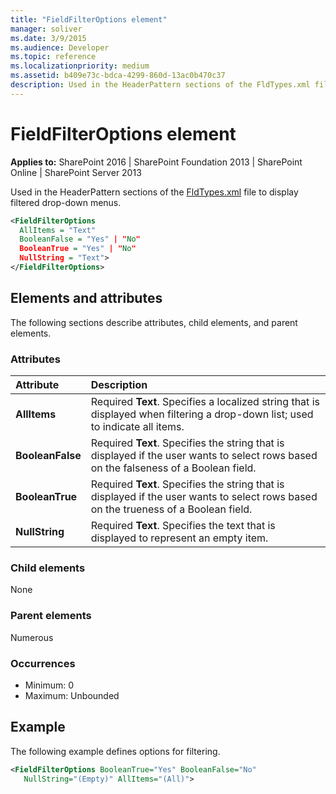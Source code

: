 ```yaml
---
title: "FieldFilterOptions element"
manager: soliver
ms.date: 3/9/2015
ms.audience: Developer
ms.topic: reference
ms.localizationpriority: medium
ms.assetid: b409e73c-bdca-4299-860d-13ac0b470c37
description: Used in the HeaderPattern sections of the FldTypes.xml file to display filtered drop-down menus.
---
```


# FieldFilterOptions element

**Applies to:** SharePoint 2016 | SharePoint Foundation 2013 | SharePoint Online | SharePoint Server 2013

Used in the HeaderPattern sections of the [FldTypes.xml](https://msdn.microsoft.com/library/8f8db866-03f8-4001-aae3-4c4102a7aed6%28Office.15%29.aspx) file to display filtered drop-down menus.

```XML
<FieldFilterOptions
  AllItems = "Text"
  BooleanFalse = "Yes" | "No"
  BooleanTrue = "Yes" | "No"
  NullString = "Text">
</FieldFilterOptions>
```

## Elements and attributes

The following sections describe attributes, child elements, and parent elements.

### Attributes

|**Attribute**|**Description**|
|:-----|:-----|
|**AllItems** <br/> |Required **Text**. Specifies a localized string that is displayed when filtering a drop-down list; used to indicate all items.  <br/> |
|**BooleanFalse** <br/> |Required **Text**. Specifies the string that is displayed if the user wants to select rows based on the falseness of a Boolean field.  <br/> |
|**BooleanTrue** <br/> |Required **Text**. Specifies the string that is displayed if the user wants to select rows based on the trueness of a Boolean field.  <br/> |
|**NullString** <br/> |Required **Text**. Specifies the text that is displayed to represent an empty item.  <br/> |

### Child elements

None

### Parent elements

Numerous

### Occurrences

- Minimum: 0
- Maximum: Unbounded

## Example

The following example defines options for filtering.

```XML
<FieldFilterOptions BooleanTrue="Yes" BooleanFalse="No"
   NullString="(Empty)" AllItems="(All)">
```
